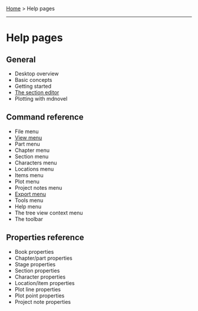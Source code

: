[Home](../) > Help pages

---

# Help pages

## General

- Desktop overview
- Basic concepts
- Getting started
- [The section editor](editor)
- Plotting with mdnovel

## Command reference

- File menu
- [View menu](view_menu)
- Part menu
- Chapter menu
- Section menu
- Characters menu
- Locations menu
- Items menu
- Plot menu
- Project notes menu
- [Export menu](export_menu)
- Tools menu
- Help menu
- The tree view context menu
- The toolbar

## Properties reference

- Book properties
- Chapter/part properties
- Stage properties
- Section properties
- Character properties
- Location/item properties
- Plot line properties
- Plot point properties 
- Project note properties

